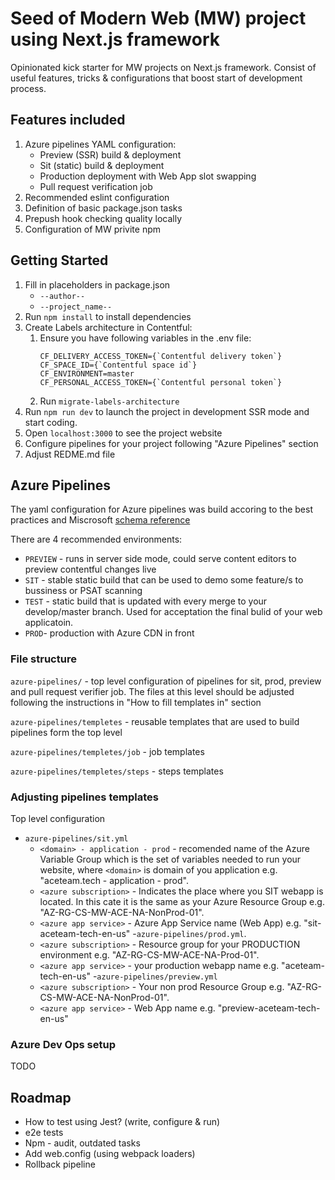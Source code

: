 # Seed of  Modern Web (MW) project using Next.js framework
Opinionated kick starter for MW projects on Next.js framework. Consist of useful  features, tricks  & configurations that boost start of development process.

## Features included
1. Azure pipelines YAML configuration:
    - Preview (SSR) build & deployment
    - Sit (static) build & deployment
    - Production deployment with Web App slot swapping
    - Pull request verification job
1. Recommended eslint configuration
1. Definition of basic package.json tasks
1. Prepush hook checking quality locally
1. Configuration of MW privite npm

## Getting Started
1. Fill in placeholders in package.json
    - `--author--`
    - `--project_name--`
1. Run `npm install`  to install dependencies
1. Create Labels architecture in Contentful:
    1. Ensure you have following variables in the .env file:
        ```
        CF_DELIVERY_ACCESS_TOKEN={`Contentful delivery token`}
        CF_SPACE_ID={`Contentful space id`}
        CF_ENVIRONMENT=master
        CF_PERSONAL_ACCESS_TOKEN={`Contentful personal token`}
        ```
    1. Run `migrate-labels-architecture`
1. Run `npm run dev` to launch the project in development SSR mode and start coding.
1. Open `localhost:3000` to see the project website
1. Configure pipelines for your project following "Azure Pipelines" section
1. Adjust REDME.md file

## Azure Pipelines
The yaml configuration for Azure pipelines was build accoring to the best practices and Miscrosoft [schema reference](https://docs.microsoft.com/en-us/azure/devops/pipelines/yaml-schema?view=azure-devops&tabs=schema)

There are 4 recommended environments:
- `PREVIEW` - runs in server side mode, could serve content editors to preview  contentful changes live
- `SIT` - stable static build that can be used to demo some feature/s to bussiness or PSAT scanning
- `TEST` - static build that is updated with every merge to your develop/master branch. Used for acceptation the final bulid of your web applicatoin.
- `PROD`- production with Azure CDN in front

### File structure
`azure-pipelines/` - top level configuration of pipelines for sit, prod, preview and pull request verifier job. The files at this level should be adjusted following the instructions in "How to fill templates in" section

`azure-pipelines/templetes` - reusable templates that are used to build pipelines form the top level

`azure-pipelines/templetes/job` - job templates

`azure-pipelines/templetes/steps` - steps templates

### Adjusting pipelines templates
Top level configuration
- `azure-pipelines/sit.yml`
    - `<domain> - application - prod`  - recomended name of the Azure Variable Group which is the set of variables needed to run your website, where `<domain>` is domain of you application e.g. "aceteam.tech - application - prod".
    - `<azure subscription>` - Indicates the place where you SIT webapp is located. In this cate it is the same as your Azure Resource Group e.g. "AZ-RG-CS-MW-ACE-NA-NonProd-01".
    - `<azure app service>` - Azure App Service name (Web App) e.g. "sit-aceteam-tech-en-us"
-`azure-pipelines/prod.yml`.
    - `<azure subscription>` - Resource group for your PRODUCTION environment e.g. "AZ-RG-CS-MW-ACE-NA-Prod-01".
    - `<azure app service>` - your production webapp name e.g. "aceteam-tech-en-us"
-`azure-pipelines/preview.yml`
    - `<azure subscription>` - Your non prod Resource Group e.g. "AZ-RG-CS-MW-ACE-NA-NonProd-01".
    - `<azure app service>` - Web App name e.g. "preview-aceteam-tech-en-us"

### Azure Dev Ops setup
TODO

## Roadmap
- How to test using Jest?  (write, configure & run)
- e2e tests
- Npm - audit, outdated tasks
- Add web.config (using webpack loaders)
- Rollback pipeline
